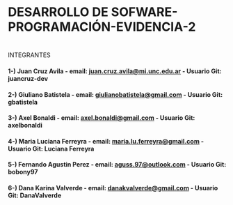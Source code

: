 # DESARROLLO DE SOFWARE-PROGRAMACIÓN-EVIDENCIA-2
<h1></h1> INTEGRANTES

#### 1-) Juan Cruz Avila - email: juan.cruz.avila@mi.unc.edu.ar - Usuario Git: juancruz-dev
#### 2-) Giuliano Batistela - email: giulianobatistela@gmail.com - Usuario Git: gbatistela
#### 3-) Axel Bonaldi - email: axel.bonaldi@gmail.com - Usuario Git: axelbonaldi
#### 4-) Maria Luciana Ferreyra - email: maria.lu.ferreyra@gmail.com - Usuario Git: Luciana Ferreyra
#### 5-) Fernando Agustin Perez - email: aguss.97@outlook.com - Usuario Git: bobony97
#### 6-) Dana Karina Valverde - email: danakvalverde@gmail.com - Usuario Git: DanaValverde 
